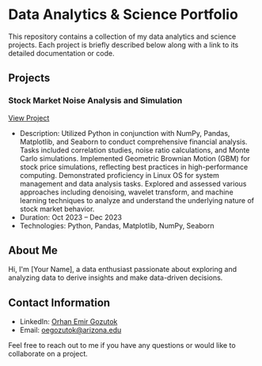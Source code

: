 # Data Analytics & Science Portfolio

This repository contains a collection of my data analytics and science projects. Each project is briefly described below along with a link to its detailed documentation or code.

## Projects

### Stock Market Noise Analysis and Simulation
[View Project](finproj.ipynb)
- Description: Utilized Python in conjunction with NumPy, Pandas, Matplotlib, and Seaborn to conduct comprehensive financial analysis. Tasks included correlation studies, noise ratio calculations, and Monte Carlo simulations. Implemented Geometric Brownian Motion (GBM) for stock price simulations, reflecting best practices in high-performance computing. Demonstrated proficiency in Linux OS for system management and data analysis tasks. Explored and assessed various approaches including denoising, wavelet transform, and machine learning techniques to analyze and understand the underlying nature of stock market behavior.
- Duration: Oct 2023 – Dec 2023
- Technologies: Python, Pandas, Matplotlib, NumPy, Seaborn

## About Me
Hi, I'm [Your Name], a data enthusiast passionate about exploring and analyzing data to derive insights and make data-driven decisions.

## Contact Information
- LinkedIn: [Orhan Emir Gozutok](www.linkedin.com/in/oegozutok/)
- Email: oegozutok@arizona.edu

Feel free to reach out to me if you have any questions or would like to collaborate on a project.
